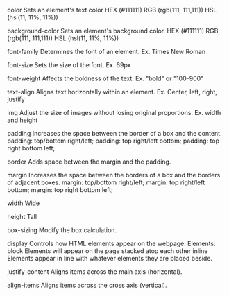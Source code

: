 
color
	Sets an element's text color
	HEX (#111111)
	RGB (rgb(111, 111,111))
	HSL (hsl(11, 11%, 11%))

background-color
	Sets an element's background color.
	HEX (#111111)
	RGB (rgb(111, 111,111))
	HSL (hsl(11, 11%, 11%))

font-family
	Determines the font of an element.
	Ex. Times New Roman

font-size
	Sets the size of the font.
	Ex. 69px

font-weight
	Affects the boldness of the text.
	Ex. "bold" or "100-900"

text-align
	Aligns text horizontally within an element.
	Ex. Center, left, right, justify

img
	Adjust the size of images without losing original proportions.
	Ex. width and height

padding
	Increases the space between the border of a box and the content.
	padding: top/bottom right/left;
	padding: top right/left bottom;
	padding: top right bottom left;

border
	Adds space between the margin and the padding.

margin
	Increases the space between the borders of a box and the borders of adjacent boxes.
	margin: top/bottom right/left;
	margin: top right/left bottom;
	margin: top right bottom left;

width
	Wide

height
	Tall

box-sizing
	Modify the box calculation.

display
	Controls how HTML elements appear on the webpage.
	Elements:
		block
			Elements will appear on the page stacked atop each other
		inline
			Elements appear in line with whatever elements they are placed beside.

justify-content
	Aligns items across the main axis (horizontal).

align-items
	Aligns items across the cross axis (vertical).


